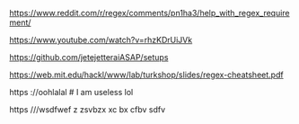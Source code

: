 https://www.reddit.com/r/regex/comments/pn1ha3/help_with_regex_requirement/

https://www.youtube.com/watch?v=rhzKDrUiJVk

https://github.com/jetejetteraiASAP/setups

https://web.mit.edu/hackl/www/lab/turkshop/slides/regex-cheatsheet.pdf

https ://oohlalal # I am useless lol

https ///wsdfwef
z
zsvbzx
xc
bx
cfbv
sdfv
